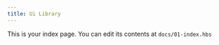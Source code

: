 ```yaml
---
title: Ui Library
---
```


This is your index page. You can edit its contents at `docs/01-index.hbs`
